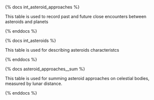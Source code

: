 {% docs int_asteroid_approaches %}

This table is used to record past and future close encounters between asteroids and planets

{% enddocs %}

{% docs int_asteroids %}

This table is used for describing asteroids characteristcs

{% enddocs %}

{% docs asteroid_approaches__sum %}

This table is used for summing asteroid approaches on celestial bodies, measured by lunar distance.

{% enddocs %}